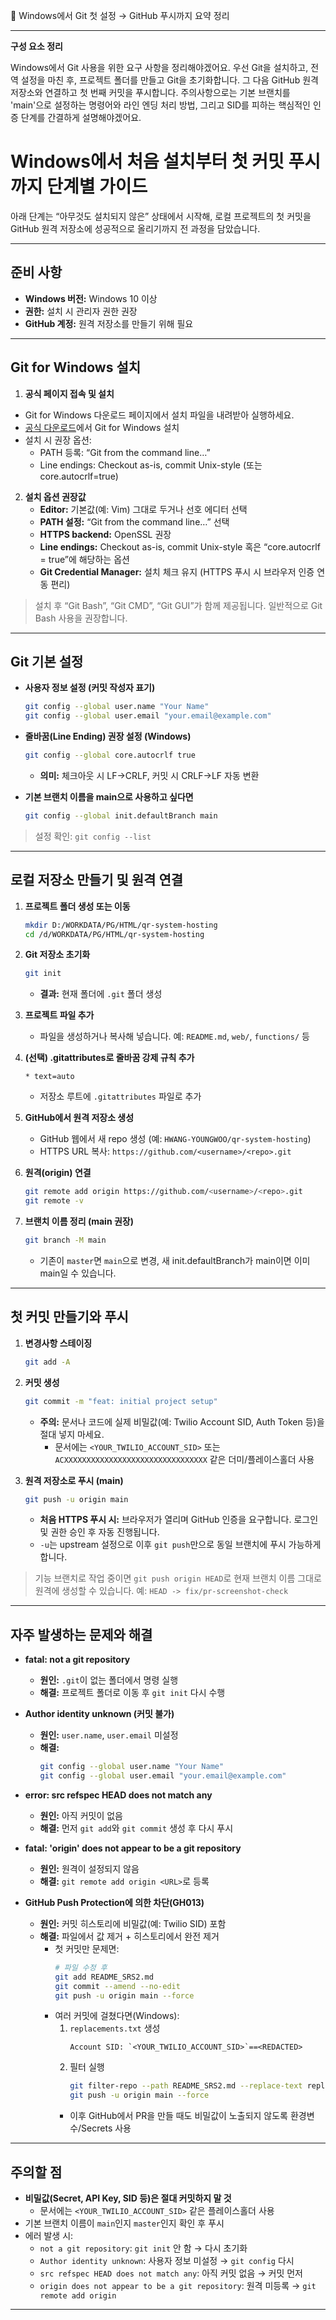 🚀 Windows에서 Git 첫 설정 → GitHub 푸시까지 요약 정리

---

**구성 요소 정리**

Windows에서 Git 사용을 위한 요구 사항을 정리해야겠어요. 우선 Git을 설치하고, 전역 설정을 마친 후, 프로젝트 폴더를 만들고 Git을 초기화합니다. 그 다음 GitHub 원격 저장소와 연결하고 첫 번째 커밋을 푸시합니다. 주의사항으로는 기본 브랜치를 'main'으로 설정하는 명령어와 라인 엔딩 처리 방법, 그리고 SID를 피하는 핵심적인 인증 단계를 간결하게 설명해야겠어요.
# Windows에서 처음 설치부터 첫 커밋 푸시까지 단계별 가이드

아래 단계는 “아무것도 설치되지 않은” 상태에서 시작해, 로컬 프로젝트의 첫 커밋을 GitHub 원격 저장소에 성공적으로 올리기까지 전 과정을 담았습니다.

---

## 준비 사항

- **Windows 버전:** Windows 10 이상
- **권한:** 설치 시 관리자 권한 권장
- **GitHub 계정:** 원격 저장소를 만들기 위해 필요

---

## Git for Windows 설치

1. **공식 페이지 접속 및 설치**
- Git for Windows 다운로드 페이지에서 설치 파일을 내려받아 실행하세요.
- [공식 다운로드](https://git-scm.com/downloads/win)에서 Git for Windows 설치
- 설치 시 권장 옵션:
  - PATH 등록: “Git from the command line…”
  - Line endings: Checkout as-is, commit Unix-style (또는 core.autocrlf=true)



2. **설치 옵션 권장값**
   - **Editor:** 기본값(예: Vim) 그대로 두거나 선호 에디터 선택
   - **PATH 설정:** “Git from the command line…” 선택
   - **HTTPS backend:** OpenSSL 권장
   - **Line endings:** Checkout as-is, commit Unix-style 혹은 “core.autocrlf = true”에 해당하는 옵션
   - **Git Credential Manager:** 설치 체크 유지 (HTTPS 푸시 시 브라우저 인증 연동 편리)

> 설치 후 “Git Bash”, “Git CMD”, “Git GUI”가 함께 제공됩니다. 일반적으로 Git Bash 사용을 권장합니다.

---

## Git 기본 설정

- **사용자 정보 설정 (커밋 작성자 표기)**
  ```bash
  git config --global user.name "Your Name"
  git config --global user.email "your.email@example.com"
  ```

- **줄바꿈(Line Ending) 권장 설정 (Windows)**
  ```bash
  git config --global core.autocrlf true
  ```
  - **의미:** 체크아웃 시 LF→CRLF, 커밋 시 CRLF→LF 자동 변환

- **기본 브랜치 이름을 main으로 사용하고 싶다면**
  ```bash
  git config --global init.defaultBranch main
  ```

> 설정 확인: `git config --list`

---

## 로컬 저장소 만들기 및 원격 연결

1. **프로젝트 폴더 생성 또는 이동**
   ```bash
   mkdir D:/WORKDATA/PG/HTML/qr-system-hosting
   cd /d/WORKDATA/PG/HTML/qr-system-hosting
   ```

2. **Git 저장소 초기화**
   ```bash
   git init
   ```
   - **결과:** 현재 폴더에 `.git` 폴더 생성

3. **프로젝트 파일 추가**
   - 파일을 생성하거나 복사해 넣습니다. 예: `README.md`, `web/`, `functions/` 등

4. **(선택) .gitattributes로 줄바꿈 강제 규칙 추가**
   ```gitattributes
   * text=auto
   ```
   - 저장소 루트에 `.gitattributes` 파일로 추가

5. **GitHub에서 원격 저장소 생성**
   - GitHub 웹에서 새 repo 생성 (예: `HWANG-YOUNGWOO/qr-system-hosting`)
   - HTTPS URL 복사: `https://github.com/<username>/<repo>.git`

6. **원격(origin) 연결**
   ```bash
   git remote add origin https://github.com/<username>/<repo>.git
   git remote -v
   ```

7. **브랜치 이름 정리 (main 권장)**
   ```bash
   git branch -M main
   ```
   - 기존이 `master`면 `main`으로 변경, 새 init.defaultBranch가 main이면 이미 main일 수 있습니다.

---

## 첫 커밋 만들기와 푸시

1. **변경사항 스테이징**
   ```bash
   git add -A
   ```

2. **커밋 생성**
   ```bash
   git commit -m "feat: initial project setup"
   ```
   - **주의:** 문서나 코드에 실제 비밀값(예: Twilio Account SID, Auth Token 등)을 절대 넣지 마세요.
     - 문서에는 `<YOUR_TWILIO_ACCOUNT_SID>` 또는 `ACXXXXXXXXXXXXXXXXXXXXXXXXXXXXXXXX` 같은 더미/플레이스홀더 사용

3. **원격 저장소로 푸시 (main)**
   ```bash
   git push -u origin main
   ```
   - **처음 HTTPS 푸시 시:** 브라우저가 열리며 GitHub 인증을 요구합니다. 로그인 및 권한 승인 후 자동 진행됩니다.
   - `-u`는 upstream 설정으로 이후 `git push`만으로 동일 브랜치에 푸시 가능하게 합니다.

> 기능 브랜치로 작업 중이면 `git push origin HEAD`로 현재 브랜치 이름 그대로 원격에 생성할 수 있습니다. 예: `HEAD -> fix/pr-screenshot-check`

---

## 자주 발생하는 문제와 해결

- **fatal: not a git repository**
  - **원인:** `.git`이 없는 폴더에서 명령 실행
  - **해결:** 프로젝트 폴더로 이동 후 `git init` 다시 수행

- **Author identity unknown (커밋 불가)**
  - **원인:** `user.name`, `user.email` 미설정
  - **해결:**
    ```bash
    git config --global user.name "Your Name"
    git config --global user.email "your.email@example.com"
    ```

- **error: src refspec HEAD does not match any**
  - **원인:** 아직 커밋이 없음
  - **해결:** 먼저 `git add`와 `git commit` 생성 후 다시 푸시

- **fatal: 'origin' does not appear to be a git repository**
  - **원인:** 원격이 설정되지 않음
  - **해결:** `git remote add origin <URL>`로 등록

- **GitHub Push Protection에 의한 차단(GH013)**
  - **원인:** 커밋 히스토리에 비밀값(예: Twilio SID) 포함
  - **해결:** 파일에서 값 제거 + 히스토리에서 완전 제거
    - 첫 커밋만 문제면:
      ```bash
      # 파일 수정 후
      git add README_SRS2.md
      git commit --amend --no-edit
      git push -u origin main --force
      ```
    - 여러 커밋에 걸쳤다면(Windows):
      1) `replacements.txt` 생성
         ```
         Account SID: `<YOUR_TWILIO_ACCOUNT_SID>`==<REDACTED>
         ```
      2) 필터 실행
         ```bash
         git filter-repo --path README_SRS2.md --replace-text replacements.txt
         git push -u origin main --force
         ```
      - 이후 GitHub에서 PR을 만들 때도 비밀값이 노출되지 않도록 환경변수/Secrets 사용

---

## 주의할 점
- **비밀값(Secret, API Key, SID 등)은 절대 커밋하지 말 것**
  - 문서에는 `<YOUR_TWILIO_ACCOUNT_SID>` 같은 플레이스홀더 사용
- 기본 브랜치 이름이 `main`인지 `master`인지 확인 후 푸시
- 에러 발생 시:
  - `not a git repository`: `git init` 안 함 → 다시 초기화
  - `Author identity unknown`: 사용자 정보 미설정 → `git config` 다시
  - `src refspec HEAD does not match any`: 아직 커밋 없음 → 커밋 먼저
  - `origin does not appear to be a git repository`: 원격 미등록 → `git remote add origin`

---